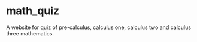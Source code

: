 # math_quiz
A website for quiz of pre-calculus, calculus one, calculus two and calculus three mathematics.
